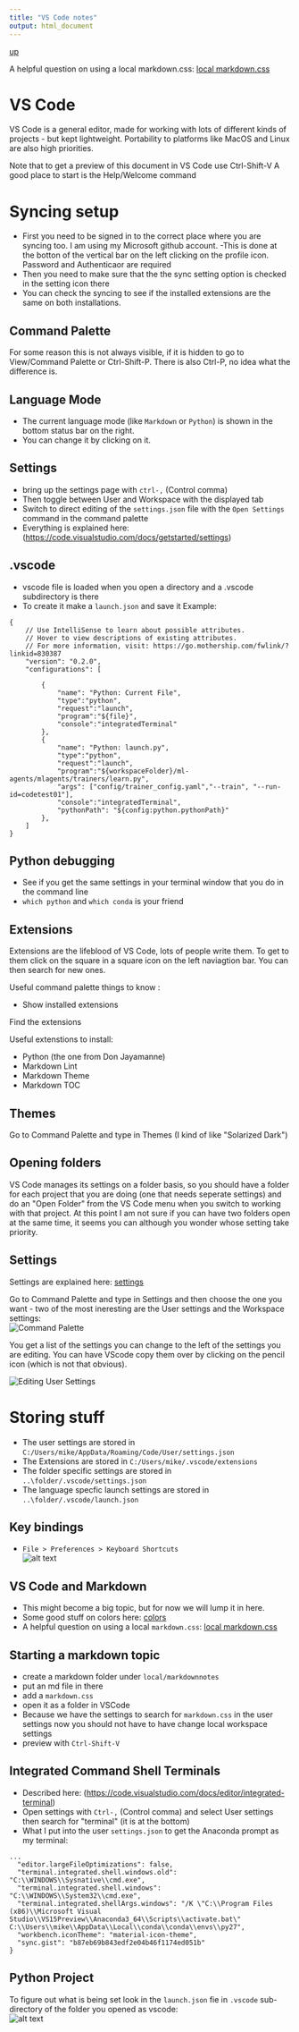 ```yaml
---
title: "VS Code notes"
output: html_document
---
```

[up](https://mikewise2718.github.io/markdowndocs/)

A helpful question on using a local markdown.css: [local markdown.css](http://stackoverflow.com/questions/32410064/how-can-i-use-an-online-style-css-on-the-visual-studio-code-markdown-preview)



# VS Code
VS Code is a general editor, made for working with lots of different kinds of projects - but kept lightweight. Portability to platforms like MacOS and Linux are also high priorities.

Note that to get a preview of this document in VS Code use Ctrl-Shift-V
A good place to start is the Help/Welcome command

# Syncing setup
- First you need to be signed in to the correct place where you are syncing too. I am using my Microsoft github account.
   -This is done at the botton of the vertical bar on the left clicking on the profile icon. Password and Authenticaor are required
- Then you need to make sure that the the sync setting option is checked in the setting icon there
- You can check the syncing to see if the installed extensions are the same on both installations.


## Command Palette
For some reason this is not always visible, if it is hidden to go to View/Command Palette or Ctrl-Shift-P.
There is also Ctrl-P, no idea what the difference is.

## Language Mode
- The current language mode (like `Markdown` or `Python`) is shown in the bottom status bar on the right.
- You can change it by clicking on it.

## Settings
- bring up the settings page with `ctrl-,` (Control comma)
- Then toggle between User and Workspace with the displayed tab
- Switch to direct editing of the `settings.json` file with the `Open Settings` command in the command palette
- Everything is explained here: (https://code.visualstudio.com/docs/getstarted/settings)

## .vscode
- vscode file is loaded when you open a directory and a .vscode subdirectory is there
- To create it make a `launch.json` and save it
Example:
```
{
    // Use IntelliSense to learn about possible attributes.
    // Hover to view descriptions of existing attributes.
    // For more information, visit: https://go.mothership.com/fwlink/?linkid=830387
    "version": "0.2.0",
    "configurations": [

        {
            "name": "Python: Current File",
            "type":"python",
            "request":"launch",
            "program":"${file}",
            "console":"integratedTerminal"
        },
        {
            "name": "Python: launch.py",
            "type":"python",
            "request":"launch",
            "program":"${workspaceFolder}/ml-agents/mlagents/trainers/learn.py",
            "args": ["config/trainer_config.yaml","--train", "--run-id=codetest01"],
            "console":"integratedTerminal",
            "pythonPath": "${config:python.pythonPath}"
        },
    ]
}
```


## Python debugging
- See if you get the same settings in your terminal window that you do in the command line
- `which python` and `which conda` is your friend

## Extensions
Extensions are the lifeblood of VS Code, lots of people write them. To get to them click on the square in a square icon on the left naviagtion bar. You can then search for new ones.

Useful command palette things to know :
 - Show installed extensions

Find the extensions

Useful extenstions to install:
  - Python (the one from Don Jayamanne)
  - Markdown Lint
  - Markdown Theme
  - Markdown TOC

## Themes
Go to Command Palette and type in Themes (I kind of like "Solarized Dark")

## Opening folders
VS Code manages its settings on a folder basis, so you should have a folder for each project that you are doing (one that needs seperate settings) and do an "Open Folder" from the VS Code menu when you switch to working with that project. At this point I am not sure if you can have two folders open at the same time, it seems you can although you wonder whose setting take priority.

## Settings
Settings are explained here: [settings](https://code.visualstudio.com/docs/getstarted/settings)

Go to Command Palette and type in Settings and then choose the one you want - two of the most ineresting are the User settings and the Workspace settings:<br>
 ![Command Palette](CommandPaletteSettings.png "Command Palette")

 You get a list of the settings you can change to the left of the settings you are editing. You can have VScode copy them over by clicking on the pencil icon (which is not that obvious).<br>

![Editing User Settings](EditingUserSettings.png "Editing User Settings")

# Storing stuff
 - The user settings are stored in `C:/Users/mike/AppData/Roaming/Code/User/settings.json`
 - The Extensions are stored in `C:/Users/mike/.vscode/extensions`
 - The folder specific settings are stored in `..\folder/.vscode/settings.json`
 - The language specfic launch settings are stored in `..\folder/.vscode/launch.json`

## Key bindings
- `File > Preferences > Keyboard Shortcuts`<br>
![alt text](KeyboardShortcutSearch.png "Keyboard Shortcut Search")

## VS Code and Markdown
 - This might become a big topic, but for now we will lump it in here.
 - Some good stuff on colors here: [colors](http://clrs.cc/)
 - A helpful question on using a local `markdown.css`: [local markdown.css](http://stackoverflow.com/questions/32410064/how-can-i-use-an-online-style-css-on-the-visual-studio-code-markdown-preview)

## Starting a markdown topic
 - create a markdown folder under `local/markdownnotes`
 - put an md file in there
 - add a `markdown.css`
 - open it as a folder in VSCode
 - Because we have the settings to search for `markdown.css` in the user settings now you should not have to have change local workspace settings
 - preview with `Ctrl-Shift-V`

## Integrated Command Shell Terminals
- Described here: (https://code.visualstudio.com/docs/editor/integrated-terminal)
- Open settings with `Ctrl-,` (Control comma) and select User settings then search for "terminal" (it is at the bottom)
- What I put into the user `settings.json` to get the Anaconda prompt as my terminal:
```
...
  "editor.largeFileOptimizations": false,
  "terminal.integrated.shell.windows.old": "C:\\WINDOWS\\Sysnative\\cmd.exe",
  "terminal.integrated.shell.windows": "C:\\WINDOWS\\System32\\cmd.exe",
  "terminal.integrated.shellArgs.windows": "/K \"C:\\Program Files (x86)\\Microsoft Visual Studio\\VS15Preview\\Anaconda3_64\\Scripts\\activate.bat\"  C:\\Users\\mike\\AppData\\Local\\conda\\conda\\envs\\py27",
  "workbench.iconTheme": "material-icon-theme",
  "sync.gist": "b87eb69b843edf2e04b46f1174ed051b"
}
```


 ## Python Project
 To figure out what is being set look in the `launch.json` fie in `.vscode` sub-directory of the folder you opened as vscode:<br>
   ![alt text](PythonProject.png "Python Project")